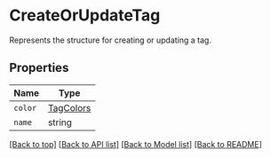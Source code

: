
# CreateOrUpdateTag

Represents the structure for creating or updating a tag.

## Properties

Name | Type
------------ | -------------
`color` | [TagColors](TagColors.md)
`name` | string


[[Back to top]](#) [[Back to API list]](../README.md#api-endpoints) [[Back to Model list]](../README.md#models) [[Back to README]](../README.md)


